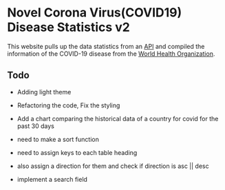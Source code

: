 # Novel Corona Virus(COVID19) Disease Statistics v2

This website pulls up the data statistics from an [API](https://github.com/NovelCOVID/API)
and compiled the information of the COVID-19 disease from the [World Health Organization](https://www.who.int/emergencies/diseases/novel-coronavirus-2019).

## Todo 
- Adding light theme
- Refactoring the code, Fix the styling
- Add a chart comparing the historical data of a country for covid for the past 30 days

- need to make a sort function
- need to assign keys to each table heading
- also assign a direction for them and check if direction is asc || desc
- implement a search field

